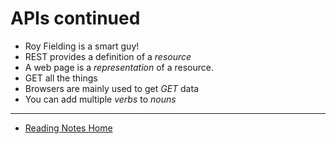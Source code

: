 # APIs continued

- Roy Fielding is a smart guy!
- REST provides a definition of a *resource*
- A web page is a *representation* of a resource.
- GET all the things
- Browsers are mainly used to get *GET* data
- You can add multiple *verbs* to *nouns*

---

- [Reading Notes Home](https://vektur.github.io/reading-notes/)